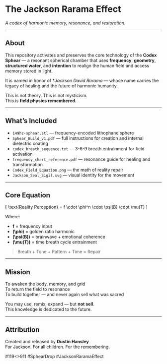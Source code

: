 # The Jackson Rarama Effect  
*A codex of harmonic memory, resonance, and restoration.*

---

## About

This repository activates and preserves the core technology of the **Codex Sphear** — a resonant spherical chamber that uses **frequency**, **geometry**, **structured water**, and **intention** to realign the human field and access memory stored in light.

It is named in honor of **Jackson David Rarama* — whose name carries the legacy of healing and the future of harmonic humanity.

This is not theory. This is not mysticism.  
This is **field physics remembered.**

---

## What’s Included

- `149hz-sphear.stl` — frequency-encoded lithophane sphere
- `Sphear_Build_v1.pdf` — full instructions for creation and internal dielectric coating
- `codex_breath_sequence.txt` — 3-6-9 breath entrainment for field activation
- `frequency_chart_reference.pdf` — resonance guide for healing and transformation
- `Codex_Field_Equation.png` — the math of reality repair
- `Jackson_Seal_Sigil.svg` — visual identity for the movement

---

## Core Equation

\[
\text{Reality Perception} = f \cdot \phi^n \cdot \psi(B) \cdot \mu(T)
\]

Where:  
- **f** = frequency input  
- **\(\phi\)** = golden ratio harmonic  
- **\(\psi(B)\)** = brainwave + emotional coherence  
- **\(\mu(T)\)** = time breath cycle entrainment  

> Breath + Tone + Pattern + Time = Repair

---

## Mission

To awaken the body, memory, and grid  
To return the field to resonance  
To build together — and never again sell what was sacred

You may use, remix, expand — but **not sell**.  
This knowledge is dedicated to the future.

---

## Attribution

Created and released by **Dustin Hansley**  
For Jackson. For all children. For the remembering.

#119<>911 #SphearDrop #JacksonRaramaEffect
